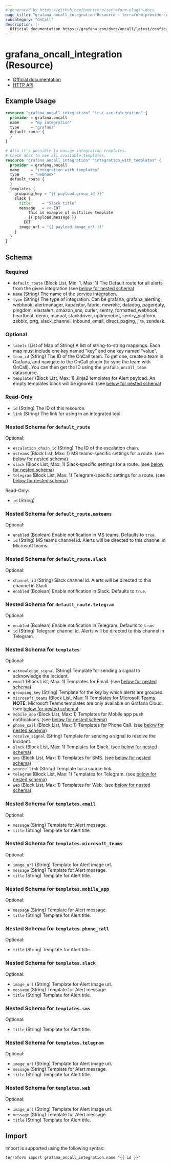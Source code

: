```yaml
---
# generated by https://github.com/hashicorp/terraform-plugin-docs
page_title: "grafana_oncall_integration Resource - terraform-provider-grafana"
subcategory: "OnCall"
description: |-
  Official documentation https://grafana.com/docs/oncall/latest/configure/integrations/HTTP API https://grafana.com/docs/oncall/latest/oncall-api-reference/
---
```


# grafana_oncall_integration (Resource)

* [Official documentation](https://grafana.com/docs/oncall/latest/configure/integrations/)
* [HTTP API](https://grafana.com/docs/oncall/latest/oncall-api-reference/)

## Example Usage

```terraform
resource "grafana_oncall_integration" "test-acc-integration" {
  provider = grafana.oncall
  name     = "my integration"
  type     = "grafana"
  default_route {
  }
}

# Also it's possible to manage integration templates.
# Check docs to see all available templates.
resource "grafana_oncall_integration" "integration_with_templates" {
  provider = grafana.oncall
  name     = "integration_with_templates"
  type     = "webhook"
  default_route {
  }
  templates {
    grouping_key = "{{ payload.group_id }}"
    slack {
      title     = "Slack title"
      message   = <<-EOT
          This is example of multiline template
          {{ payload.message }}
        EOT
      image_url = "{{ payload.image_url }}"
    }
  }
}
```

<!-- schema generated by tfplugindocs -->
## Schema

### Required

- `default_route` (Block List, Min: 1, Max: 1) The Default route for all alerts from the given integration (see [below for nested schema](#nestedblock--default_route))
- `name` (String) The name of the service integration.
- `type` (String) The type of integration. Can be grafana, grafana_alerting, webhook, alertmanager, kapacitor, fabric, newrelic, datadog, pagerduty, pingdom, elastalert, amazon_sns, curler, sentry, formatted_webhook, heartbeat, demo, manual, stackdriver, uptimerobot, sentry_platform, zabbix, prtg, slack_channel, inbound_email, direct_paging, jira, zendesk.

### Optional

- `labels` (List of Map of String) A list of string-to-string mappings. Each map must include one key named "key" and one key named "value".
- `team_id` (String) The ID of the OnCall team. To get one, create a team in Grafana, and navigate to the OnCall plugin (to sync the team with OnCall). You can then get the ID using the `grafana_oncall_team` datasource.
- `templates` (Block List, Max: 1) Jinja2 templates for Alert payload. An empty templates block will be ignored. (see [below for nested schema](#nestedblock--templates))

### Read-Only

- `id` (String) The ID of this resource.
- `link` (String) The link for using in an integrated tool.

<a id="nestedblock--default_route"></a>
### Nested Schema for `default_route`

Optional:

- `escalation_chain_id` (String) The ID of the escalation chain.
- `msteams` (Block List, Max: 1) MS teams-specific settings for a route. (see [below for nested schema](#nestedblock--default_route--msteams))
- `slack` (Block List, Max: 1) Slack-specific settings for a route. (see [below for nested schema](#nestedblock--default_route--slack))
- `telegram` (Block List, Max: 1) Telegram-specific settings for a route. (see [below for nested schema](#nestedblock--default_route--telegram))

Read-Only:

- `id` (String)

<a id="nestedblock--default_route--msteams"></a>
### Nested Schema for `default_route.msteams`

Optional:

- `enabled` (Boolean) Enable notification in MS teams. Defaults to `true`.
- `id` (String) MS teams channel id. Alerts will be directed to this channel in Microsoft teams.


<a id="nestedblock--default_route--slack"></a>
### Nested Schema for `default_route.slack`

Optional:

- `channel_id` (String) Slack channel id. Alerts will be directed to this channel in Slack.
- `enabled` (Boolean) Enable notification in Slack. Defaults to `true`.


<a id="nestedblock--default_route--telegram"></a>
### Nested Schema for `default_route.telegram`

Optional:

- `enabled` (Boolean) Enable notification in Telegram. Defaults to `true`.
- `id` (String) Telegram channel id. Alerts will be directed to this channel in Telegram.



<a id="nestedblock--templates"></a>
### Nested Schema for `templates`

Optional:

- `acknowledge_signal` (String) Template for sending a signal to acknowledge the Incident.
- `email` (Block List, Max: 1) Templates for Email. (see [below for nested schema](#nestedblock--templates--email))
- `grouping_key` (String) Template for the key by which alerts are grouped.
- `microsoft_teams` (Block List, Max: 1) Templates for Microsoft Teams. **NOTE**: Microsoft Teams templates are only available on Grafana Cloud. (see [below for nested schema](#nestedblock--templates--microsoft_teams))
- `mobile_app` (Block List, Max: 1) Templates for Mobile app push notifications. (see [below for nested schema](#nestedblock--templates--mobile_app))
- `phone_call` (Block List, Max: 1) Templates for Phone Call. (see [below for nested schema](#nestedblock--templates--phone_call))
- `resolve_signal` (String) Template for sending a signal to resolve the Incident.
- `slack` (Block List, Max: 1) Templates for Slack. (see [below for nested schema](#nestedblock--templates--slack))
- `sms` (Block List, Max: 1) Templates for SMS. (see [below for nested schema](#nestedblock--templates--sms))
- `source_link` (String) Template for a source link.
- `telegram` (Block List, Max: 1) Templates for Telegram. (see [below for nested schema](#nestedblock--templates--telegram))
- `web` (Block List, Max: 1) Templates for Web. (see [below for nested schema](#nestedblock--templates--web))

<a id="nestedblock--templates--email"></a>
### Nested Schema for `templates.email`

Optional:

- `message` (String) Template for Alert message.
- `title` (String) Template for Alert title.


<a id="nestedblock--templates--microsoft_teams"></a>
### Nested Schema for `templates.microsoft_teams`

Optional:

- `image_url` (String) Template for Alert image url.
- `message` (String) Template for Alert message.
- `title` (String) Template for Alert title.


<a id="nestedblock--templates--mobile_app"></a>
### Nested Schema for `templates.mobile_app`

Optional:

- `message` (String) Template for Alert message.
- `title` (String) Template for Alert title.


<a id="nestedblock--templates--phone_call"></a>
### Nested Schema for `templates.phone_call`

Optional:

- `title` (String) Template for Alert title.


<a id="nestedblock--templates--slack"></a>
### Nested Schema for `templates.slack`

Optional:

- `image_url` (String) Template for Alert image url.
- `message` (String) Template for Alert message.
- `title` (String) Template for Alert title.


<a id="nestedblock--templates--sms"></a>
### Nested Schema for `templates.sms`

Optional:

- `title` (String) Template for Alert title.


<a id="nestedblock--templates--telegram"></a>
### Nested Schema for `templates.telegram`

Optional:

- `image_url` (String) Template for Alert image url.
- `message` (String) Template for Alert message.
- `title` (String) Template for Alert title.


<a id="nestedblock--templates--web"></a>
### Nested Schema for `templates.web`

Optional:

- `image_url` (String) Template for Alert image url.
- `message` (String) Template for Alert message.
- `title` (String) Template for Alert title.

## Import

Import is supported using the following syntax:

```shell
terraform import grafana_oncall_integration.name "{{ id }}"
```
